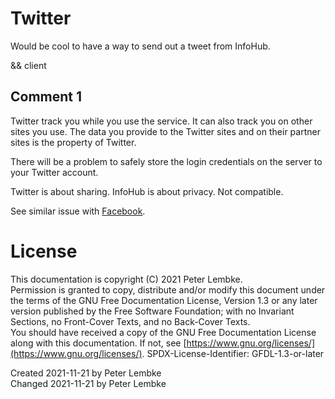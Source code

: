 # Twitter
Would be cool to have a way to send out a tweet from InfoHub.

&& client

## Comment 1
Twitter track you while you use the service. It can also track you on other sites you use. 
The data you provide to the Twitter sites and on their partner sites is the property of Twitter.

There will be a problem to safely store the login credentials on the server to your Twitter account.

Twitter is about sharing. InfoHub is about privacy. Not compatible.

See similar issue with [Facebook](main,idea_bad_facebook).

# License
This documentation is copyright (C) 2021 Peter Lembke.  
Permission is granted to copy, distribute and/or modify this document under the terms of the GNU Free Documentation License, Version 1.3 or any later version published by the Free Software Foundation; with no Invariant Sections, no Front-Cover Texts, and no Back-Cover Texts.  
You should have received a copy of the GNU Free Documentation License along with this documentation. If not, see [https://www.gnu.org/licenses/](https://www.gnu.org/licenses/).  SPDX-License-Identifier: GFDL-1.3-or-later

Created 2021-11-21 by Peter Lembke  
Changed 2021-11-21 by Peter Lembke  
